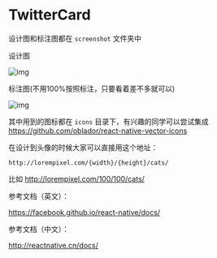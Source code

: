 # TwitterCard

设计图和标注图都在 `screenshot` 文件夹中

设计图

![img](https://raw.githubusercontent.com/lingoer/CPICWorkshopDay2/master/screenshot/d.png)

标注图(不用100%按照标注，只要看着差不多就可以)

![img](https://raw.githubusercontent.com/lingoer/CPICWorkshopDay2/master/screenshot/a.png)



其中用到的图标都在 `icons` 目录下，有兴趣的同学可以尝试集成 https://github.com/oblador/react-native-vector-icons



在设计到头像的时候大家可以直接用这个地址：



`http://lorempixel.com/{width}/{height}/cats/`



比如 http://lorempixel.com/100/100/cats/





参考文档（英文）：

https://facebook.github.io/react-native/docs/

参考文档（中文）：

http://reactnative.cn/docs/

